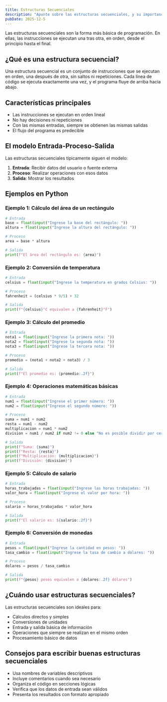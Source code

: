 ```yaml
---
title: Estructuras Secuenciales
description: "Apunte sobre las estructuras secuenciales, y su importancia en la programación"
pubDate: 2025-12-5
---
```


Las estructuras secuenciales son la forma más básica de programación. En ellas, las instrucciones se ejecutan una tras otra, en orden, desde el principio hasta el final.

## ¿Qué es una estructura secuencial?

Una estructura secuencial es un conjunto de instrucciones que se ejecutan en orden, una después de otra, sin saltos ni repeticiones. Cada línea de código se ejecuta exactamente una vez, y el programa fluye de arriba hacia abajo.

## Características principales

- Las instrucciones se ejecutan en orden lineal
- No hay decisiones ni repeticiones
- Con las mismas entradas, siempre se obtienen las mismas salidas
- El flujo del programa es predecible

## El modelo Entrada-Proceso-Salida

Las estructuras secuenciales típicamente siguen el modelo:

1. **Entrada**: Recibir datos del usuario o fuente externa
2. **Proceso**: Realizar operaciones con esos datos
3. **Salida**: Mostrar los resultados

## Ejemplos en Python

### Ejemplo 1: Cálculo del área de un rectángulo

```python
# Entrada
base = float(input("Ingrese la base del rectángulo: "))
altura = float(input("Ingrese la altura del rectángulo: "))

# Proceso
area = base * altura

# Salida
print(f"El área del rectángulo es: {area}")
```

### Ejemplo 2: Conversión de temperatura

```python
# Entrada
celsius = float(input("Ingrese la temperatura en grados Celsius: "))

# Proceso
fahrenheit = (celsius * 9/5) + 32

# Salida
print(f"{celsius}°C equivalen a {fahrenheit}°F")
```

### Ejemplo 3: Cálculo del promedio

```python
# Entrada
nota1 = float(input("Ingrese la primera nota: "))
nota2 = float(input("Ingrese la segunda nota: "))
nota3 = float(input("Ingrese la tercera nota: "))

# Proceso
promedio = (nota1 + nota2 + nota3) / 3

# Salida
print(f"El promedio es: {promedio:.2f}")
```

### Ejemplo 4: Operaciones matemáticas básicas

```python
# Entrada
num1 = float(input("Ingrese el primer número: "))
num2 = float(input("Ingrese el segundo número: "))

# Proceso
suma = num1 + num2
resta = num1 - num2
multiplicacion = num1 * num2
division = num1 / num2 if num2 != 0 else "No es posible dividir por cero"

# Salida
print(f"Suma: {suma}")
print(f"Resta: {resta}")
print(f"Multiplicación: {multiplicacion}")
print(f"División: {division}")
```

### Ejemplo 5: Cálculo de salario

```python
# Entrada
horas_trabajadas = float(input("Ingrese las horas trabajadas: "))
valor_hora = float(input("Ingrese el valor por hora: "))

# Proceso
salario = horas_trabajadas * valor_hora

# Salida
print(f"El salario es: ${salario:.2f}")
```

### Ejemplo 6: Conversión de monedas

```python
# Entrada
pesos = float(input("Ingrese la cantidad en pesos: "))
tasa_cambio = float(input("Ingrese la tasa de cambio a dólares: "))

# Proceso
dolares = pesos / tasa_cambio

# Salida
print(f"{pesos} pesos equivalen a {dolares:.2f} dólares")
```

## ¿Cuándo usar estructuras secuenciales?

Las estructuras secuenciales son ideales para:

- Cálculos directos y simples
- Conversiones de unidades
- Entrada y salida básica de información
- Operaciones que siempre se realizan en el mismo orden
- Procesamiento básico de datos

## Consejos para escribir buenas estructuras secuenciales

- Usa nombres de variables descriptivos
- Incluye comentarios cuando sea necesario
- Organiza el código en secciones lógicas
- Verifica que los datos de entrada sean válidos
- Presenta los resultados con formato apropiado
